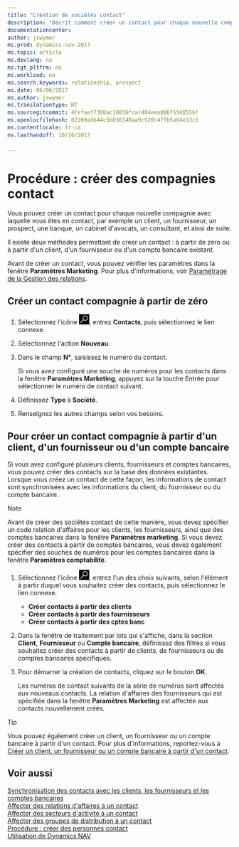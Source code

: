 ```yaml
---
title: "Création de sociétés contact"
description: "Décrit comment créer un contact pour chaque nouvelle compagnie ou compagnie prospect avec laquelle vous collaborez ou entretenez des relations."
documentationcenter: 
author: jswymer
ms.prod: dynamics-nav-2017
ms.topic: article
ms.devlang: na
ms.tgt_pltfrm: na
ms.workload: na
ms.search.keywords: relationship, prospect
ms.date: 06/06/2017
ms.author: jswymer
ms.translationtype: HT
ms.sourcegitcommit: 4fefaef7380ac10836fcac404eea006f55d8556f
ms.openlocfilehash: 02269adb44c5b036140aa9c920c4ffb5a64e13c1
ms.contentlocale: fr-ca
ms.lasthandoff: 10/16/2017

---
```

# <a name="how-to-create-contact-companies"></a>Procédure : créer des compagnies contact
Vous pouvez créer un contact pour chaque nouvelle compagnie avec laquelle vous êtes en contact, par exemple un client, un fournisseur, un prospect, une banque, un cabinet d'avocats, un consultant, et ainsi de suite.

Il existe deux méthodes permettant de créer un contact : à partir de zéro ou à partir d'un client, d'un fournisseur ou d'un compte bancaire existant.

Avant de créer un contact, vous pouvez vérifier les paramètres dans la fenêtre **Paramètres Marketing**. Pour plus d'informations, voir [Paramétrage de la Gestion des relations](marketing-setup-marketing.md).

## <a name="create-a-company-contact-from-scratch"></a>Créer un contact compagnie à partir de zéro
1. Sélectionnez l'icône ![Page ou état pour la recherche](media/ui-search/search_small.png "icône Page ou état pour la recherche"), entrez **Contacts**, puis sélectionnez le lien connexe.
2. Sélectionnez l'action **Nouveau**.
3. Dans le champ **N°**, saisissez le numéro du contact.

    Si vous avez configuré une souche de numéros pour les contacts dans la fenêtre **Paramètres Marketing**, appuyez sur la touche Entrée pour sélectionner le numéro de contact suivant.  
4. Définissez **Type** à **Société**.
5. Renseignez les autres champs selon vos besoins.

## <a name="to-create-a-company-contact-from-a-customer-vendor-or-bank-account"></a>Pour créer un contact compagnie à partir d'un client, d'un fournisseur ou d'un compte bancaire
Si vous avez configuré plusieurs clients, fournisseurs et comptes bancaires, vous pouvez créer des contacts sur la base des données existantes. Lorsque vous créez un contact de cette façon, les informations de contact sont synchronisées avec les informations du client, du fournisseur ou du compte bancaire.

> [!NOTE]  
>   Avant de créer des sociétés contact de cette manière, vous devez spécifier un code relation d'affaires pour les clients, les fournisseurs, ainsi que des comptes bancaires dans la fenêtre **Paramètres marketing**. Si vous devez créer des contacts à partir de comptes bancaires, vous devez également spécifier des souches de numéros pour les comptes bancaires dans la fenêtre **Paramètres comptabilité**.

1. Sélectionnez l'icône ![Page ou état pour la recherche](media/ui-search/search_small.png "icône Page ou état pour la recherche"), entrez l'un des choix suivants, selon l'élément à partir duquel vous souhaitez créer des contacts, puis sélectionnez le lien connexe.
   * **Créer contacts à partir des clients**
   * **Créer contacts à partir des fournisseurs**
   * **Créer contacts à partir des cptes banc**
2. Dans la fenêtre de traitement par lots qui s'affiche, dans la section **Client**, **Fournisseur** ou **Compte bancaire**, définissez des filtres si vous souhaitez créer des contacts à partir de clients, de fournisseurs ou de comptes bancaires spécifiques.
3. Pour démarrer la création de contacts, cliquez sur le bouton **OK**.

    Les numéros de contact suivants de la série de numéros sont affectés aux nouveaux contacts. La relation d'affaires des fournisseurs qui est spécifiée dans la fenêtre **Paramètres Marketing** est affectée aux contacts nouvellement créés.

> [!TIP]  
>   Vous pouvez également créer un client, un fournisseur ou un compte bancaire à partir d'un contact. Pour plus d'informations, reportez-vous à [Créer un client, un fournisseur ou un compte bancaire à partir d'un contact](marketing-how-create-contacts-new-customers-vendors-bank-accounts.md).

## <a name="see-also"></a>Voir aussi
[Synchronisation des contacts avec les clients, les fournisseurs et les comptes bancaires](marketing-synchronize-contacts-customers-vendors-bank-accounts.md)  
[Affecter des relations d'affaires à un contact](marketing-business-relations.md#AssignBusRelContact)  
[Affecter des secteurs d'activité à un contact](marketing-industry-groups.md#AssignIndustryGroupContact)  
[Affecter des groupes de distribution à un contact](marketing-mailing-groups.md#AssignMailGroupContact)  
[Procédure : créer des personnes contact](marketing-create-contact-persons.md)  
[Utilisation de Dynamics NAV](ui-work-product.md)

